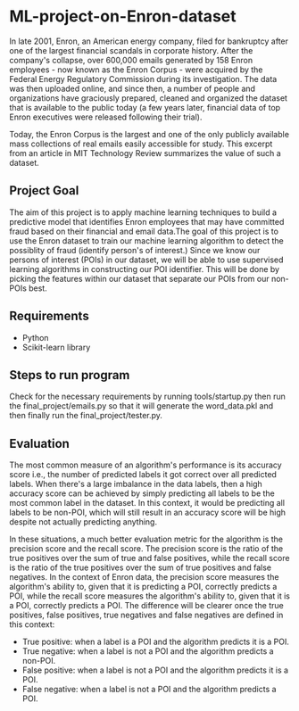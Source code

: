 # ML-project-on-Enron-dataset

In late 2001, Enron, an American energy company, filed for bankruptcy after one of the largest financial scandals in corporate history. After the company's collapse, over 600,000 emails generated by 158 Enron employees - now known as the Enron Corpus - were acquired by the Federal Energy Regulatory Commission during its investigation. The data was then uploaded online, and since then, a number of people and organizations have graciously prepared, cleaned and organized the dataset that is available to the public today (a few years later, financial data of top Enron executives were released following their trial).

Today, the Enron Corpus is the largest and one of the only publicly available mass collections of real emails easily accessible for study. This excerpt from an article in MIT Technology Review summarizes the value of such a dataset.

## Project Goal

The aim of this project is to apply machine learning techniques to build a predictive model that identifies Enron employees that may have committed fraud based on their financial and email data.The goal of this project is to use the Enron dataset to train our machine learning algorithm to detect the possiblity of fraud (identify person's of interest.) Since we know our persons of interest (POIs) in our dataset, we will be able to use supervised learning algorithms in constructing our POI identifier. This will be done by picking the features within our dataset that separate our POIs from our non-POIs best.
## Requirements 

* Python
* Scikit-learn library

## Steps to run program

Check for the necessary requirements by running tools/startup.py then run the final_project/emails.py so that it will generate the word_data.pkl and then finally run the final_project/tester.py.

## Evaluation

The most common measure of an algorithm's performance is its accuracy score i.e., the number of predicted labels it got correct over all predicted labels. When there's a large imbalance in the data labels, then a high accuracy score can be achieved by simply predicting all labels to be the most common label in the dataset. In this context, it would be predicting all labels to be non-POI, which will still result in an accuracy score will be high despite not actually predicting anything.

In these situations, a much better evaluation metric for the algorithm is the precision score and the recall score. The precision score is the ratio of the true positives over the sum of true and false positives, while the recall score is the ratio of the true positives over the sum of true positives and false negatives. In the context of Enron data, the precision score measures the algorithm's ability to, given that it is predicting a POI, correctly predicts a POI, while the recall score measures the algorithm's ability to, given that it is a POI, correctly predicts a POI. The difference will be clearer once the true positives, false positives, true negatives and false negatives are defined in this context:

* True positive: when a label is a POI and the algorithm predicts it is a POI.
* True negative: when a label is not a POI and the algorithm predicts a non-POI.
* False positive: when a label is not a POI and the algorithm predicts it is a POI.
* False negative: when a label is not a POI and the algorithm predicts a POI.
